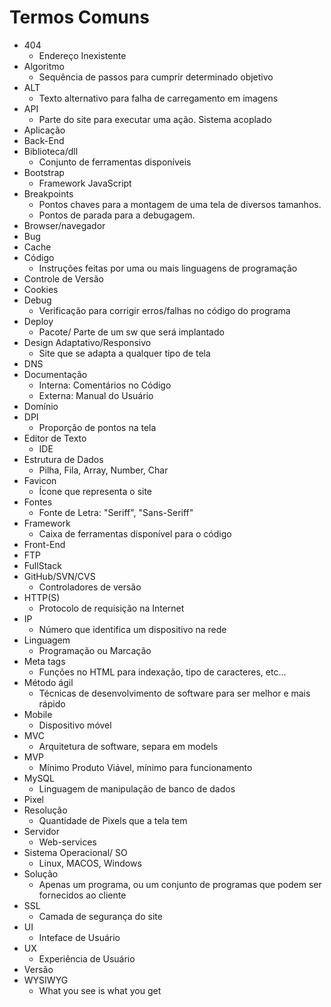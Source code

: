 # Termos Comuns

 - 404
    - Endereço Inexistente
 - Algoritmo
    - Sequência de passos para cumprir determinado objetivo
 - ALT
    - Texto alternativo para falha de carregamento em imagens
 - API
    - Parte do site para executar uma ação. Sistema acoplado
 - Aplicação
 - Back-End
 - Biblioteca/dll
    - Conjunto de ferramentas disponíveis
 - Bootstrap
    - Framework JavaScript
 - Breakpoints
    - Pontos chaves para a montagem de uma tela de diversos tamanhos.
    - Pontos de parada para a debugagem.
 - Browser/navegador
 - Bug
 - Cache
 - Código
    - Instruções feitas por uma ou mais linguagens de programação
 - Controle de Versão
 - Cookies
 - Debug
    - Verificação para corrigir erros/falhas no código do programa
 - Deploy
    - Pacote/ Parte de um sw que será implantado
 - Design Adaptativo/Responsivo
    - Site que se adapta a qualquer tipo de tela
 - DNS
 - Documentação
    - Interna: Comentários no Código
    - Externa: Manual do Usuário
 - Domínio
 - DPI
    - Proporção de pontos na tela
 - Editor de Texto
    - IDE
 - Estrutura de Dados
    - Pilha, Fila, Array, Number, Char
 - Favicon
    - Ícone que representa o site
 - Fontes
    - Fonte de Letra: "Seriff", "Sans-Seriff"
 - Framework
    - Caixa de ferramentas disponível para o código
 - Front-End
 - FTP
 - FullStack
 - GitHub/SVN/CVS
    - Controladores de versão
 - HTTP(S)
    - Protocolo de requisição na Internet
 - IP
    - Número que identifica um dispositivo na rede
 - Linguagem
    - Programação ou Marcação
 - Meta tags
    - Funções no HTML para indexação, tipo de caracteres, etc...
 - Método ágil
    - Técnicas de desenvolvimento de software para ser melhor e mais rápido
 - Mobile
    - Dispositivo móvel
 - MVC
    - Arquitetura de software, separa em models
 - MVP
    - Mínimo Produto Viável, mínimo para funcionamento
 - MySQL
    - Linguagem de manipulação de banco de dados
 - Pixel
 - Resolução
    - Quantidade de Pixels que a tela tem
 - Servidor
    - Web-services
 - Sistema Operacional/ SO
    - Linux, MACOS, Windows
 - Solução
    - Apenas um programa, ou um conjunto de programas que podem ser fornecidos ao cliente
 - SSL
    - Camada de segurança do site
 - UI
    - Inteface de Usuário
 - UX
    - Experiência de Usuário
 - Versão
 - WYSIWYG
    - What you see is what you get